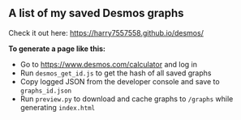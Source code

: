 ## A list of my saved Desmos graphs

Check it out here: https://harry7557558.github.io/desmos/

**To generate a page like this:**

- Go to https://www.desmos.com/calculator and log in
- Run `desmos_get_id.js` to get the hash of all saved graphs
- Copy logged JSON from the developer console and save to `graphs_id.json`
- Run `preview.py` to download and cache graphs to `/graphs` while generating `index.html`
